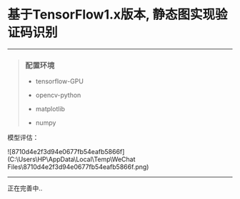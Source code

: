 # 基于TensorFlow1.x版本, 静态图实现验证码识别



---

> ###  配置环境
>
> - tensorflow-GPU
>
> - opencv-python
> - matplotlib
> - numpy



模型评估：

![8710d4e2f3d94e0677fb54eafb5866f](C:\Users\HP\AppData\Local\Temp\WeChat Files\8710d4e2f3d94e0677fb54eafb5866f.png)

---



正在完善中..